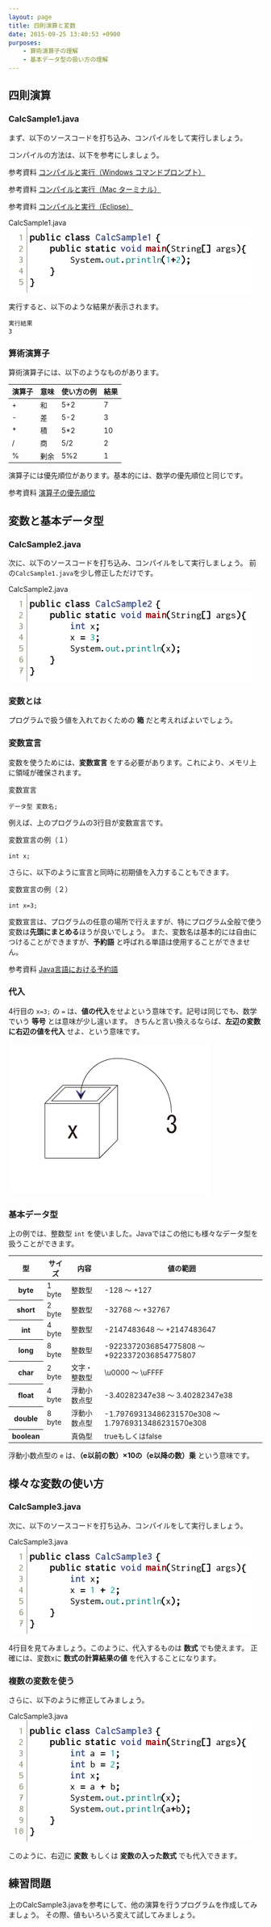 ```yaml
---
layout: page
title: 四則演算と変数
date: 2015-09-25 13:40:53 +0900
purposes:
    - 算術演算子の理解
    - 基本データ型の扱い方の理解
---
```



四則演算
--------

### CalcSample1.java

まず、以下のソースコードを打ち込み、コンパイルをして実行しましょう。

コンパイルの方法は、以下を参考にしましょう。

<span class="label label-info">参考資料</span> [コンパイルと実行（Windows コマンドプロンプト）](../../appendix/javacwin.html)

<span class="label label-info">参考資料</span> [コンパイルと実行（Mac ターミナル）](../../appendix/javacmac.html)

<span class="label label-info">参考資料</span> [コンパイルと実行（Eclipse）](../../appendix/eclipse.html)

CalcSample1.java
![](./pic/CalcSample1.java.png)

実行すると、以下のような結果が表示されます。

    実行結果
    3

### 算術演算子

算術演算子には、以下のようなものがあります。

<table>
<thead>
<tr>
<th>演算子</th>
<th>意味</th>
<th>使い方の例</th>
<th>結果</th>
</tr>
</thead>
<tbody>
<tr>
<td>+</td>
<td>和</td>
<td>5+2</td>
<td>7</td>
</tr>
<tr>
<td>-</td>
<td>差</td>
<td>5-2</td>
<td>3</td>
</tr>
<tr>
<td>* </td>
<td>積</td>
<td>5*2</td>
<td>10</td>
</tr>
<tr>
<td>/</td>
<td>商</td>
<td>5/2</td>
<td>2</td>
</tr>
<tr>
<td>%</td>
<td>剰余</td>
<td>5%2</td>
<td>1</td>
</tr>
</tbody>
</table>

演算子には優先順位があります。基本的には、数学の優先順位と同じです。

<span class="label label-info">参考資料</span> [演算子の優先順位](../../appendix/rank.html)

変数と基本データ型
----------------------

### CalcSample2.java

次に、以下のソースコードを打ち込み、コンパイルをして実行しましょう。
前の`CalcSample1.java`を少し修正しただけです。

CalcSample2.java
![](./pic/CalcSample2.java.png)

### 変数とは

プログラムで扱う値を入れておくための **箱** だと考えればよいでしょう。

### 変数宣言

変数を使うためには、**変数宣言** をする必要があります。これにより、メモリ上に領域が確保されます。

変数宣言

    データ型 変数名;

例えば、上のプログラムの3行目が変数宣言です。

変数宣言の例（１）

    int x;

さらに、以下のように宣言と同時に初期値を入力することもできます。

変数宣言の例（２）

    int x=3;

変数宣言は、プログラムの任意の場所で行えますが、特にプログラム全般で使う変数は**先頭にまとめる**ほうが良いでしょう。
また、変数名は基本的には自由につけることができますが、**予約語** と呼ばれる単語は使用することができません。

<span class="label label-info">参考資料</span> [Java言語における予約語](../../appendix/reserved.html)

### 代入

4行目の `x=3;` の `=` は、**値の代入**をせよという意味です。記号は同じでも、数学でいう **等号** とは意味が少し違います。
きちんと言い換えるならば、**左辺の変数に右辺の値を代入** せよ、という意味です。

![](./pic/box01.png)

### 基本データ型

上の例では、整数型 `int` を使いました。Javaではこの他にも様々なデータ型を扱うことができます。

<table>
<thead>
<tr>
<th>型</th>
<th>サイズ</th>
<th>内容</th>
<th>値の範囲</th>
</tr>
</thead>
<tbody>
<tr>
<th>byte</th>
<td>1 byte</td>
<td>整数型</td>
<td>-128 ～ +127</td>
</tr>
<tr>
<th>short</th>
<td>2 byte</td>
<td>整数型</td>
<td>-32768 ～ +32767</td>
</tr>
<tr>
<th>int</th>
<td>4 byte</td>
<td>整数型</td>
<td>-2147483648 ～ +2147483647</td>
</tr>
<tr>
<th>long</th>
<td>8 byte</td>
<td>整数型</td>
<td>-9223372036854775808 ～ +9223372036854775807</td>
</tr>
<tr>
<th>char</th>
<td>2 byte</td>
<td>文字・整数型</td>
<td>\u0000 ～ \uFFFF</td>
</tr>
<tr>
<th>float</th>
<td>4 byte</td>
<td>浮動小数点型</td>
<td>-3.40282347e38 ～ 3.40282347e38</td>
</tr>
<tr>
<th>double</th>
<td>8 byte</td>
<td>浮動小数点型</td>
<td>-1.79769313486231570e308 ～ 1.79769313486231570e308</td>
</tr>
<tr>
<th>boolean</th>
<td></td>
<td>真偽型</td>
<td>trueもしくはfalse</td>
</tr>
</tbody>
</table>

浮動小数点型の `e` は、**（e以前の数）×10の（e以降の数）乗** という意味です。


様々な変数の使い方
------------------

### CalcSample3.java

次に、以下のソースコードを打ち込み、コンパイルをして実行しましょう。

CalcSample3.java
![](./pic/CalcSample3.java.png)

4行目を見てみましょう。このように、代入するものは **数式** でも使えます。
正確には、変数xに **数式の計算結果の値** を代入することになります。

### 複数の変数を使う

さらに、以下のように修正してみましょう。

CalcSample3.java
![](./pic/CalcSample3.java.Mod1.png)

このように、右辺に **変数** もしくは **変数の入った数式** でも代入できます。


練習問題
--------

上のCalcSample3.javaを参考にして、他の演算を行うプログラムを作成してみましょう。
その際、値もいろいろ変えて試してみましょう。
